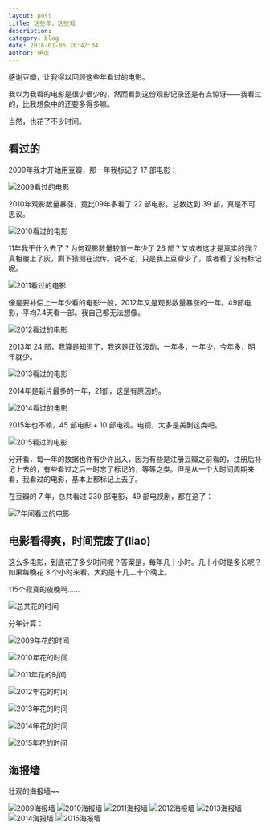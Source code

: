 ```yaml
---
layout: post
title: 这些年，这些戏
description: 
category: blog
date: 2016-01-06 20:42:34
author: 伊迭
---
```


感谢豆瓣，让我得以回顾这些年看过的电影。

我以为我看的电影是很少很少的，然而看到这份观影记录还是有点惊讶——我看过的，比我想象中的还要多得多嘛。

当然，也花了不少时间。

## 看过的

2009年我才开始用豆瓣，那一年我标记了 17 部电影：

![2009看过的电影](http://blogfile.qiniudn.com/%40%2Fiyidie%2Fimg%2F2016010601.png)

2010年观影数量暴涨，竟比09年多看了 22 部电影，总数达到 39 部，真是不可思议。

![2010看过的电影](http://blogfile.qiniudn.com/%40%2Fiyidie%2Fimg%2F2016010602.png)

11年我干什么去了？为何观影数量较前一年少了 26 部？又或者这才是真实的我？真相覆上了灰，剩下猜测在流传。说不定，只是我上豆瓣少了，或者看了没有标记呢。

![2011看过的电影](http://blogfile.qiniudn.com/%40%2Fiyidie%2Fimg%2F2016010603.png)

像是要补偿上一年少看的电影一般，2012年又是观影数量暴涨的一年。49部电影，平均7.4天看一部。我自己都无法想像。

![2012看过的电影](http://blogfile.qiniudn.com/%40%2Fiyidie%2Fimg%2F2016010604.png)

2013年 24 部，我算是知道了，我这是正弦波动，一年多，一年少，今年多，明年就少。

![2013看过的电影](http://blogfile.qiniudn.com/%40%2Fiyidie%2Fimg%2F2016010605.png)


2014年是新片最多的一年，21部，这是有原因的。

![2014看过的电影](http://blogfile.qiniudn.com/%40%2Fiyidie%2Fimg%2F2016010606.png)

2015年也不赖，45 部电影 + 10 部电视。电视，大多是美剧这类吧。

![2015看过的电影](http://blogfile.qiniudn.com/%40%2Fiyidie%2Fimg%2F2016010607.png)

分开看，每一年的数据也许有少许出入，因为有些是注册豆瓣之前看的，注册后补记上去的，有些看过之后一时忘了标记的，等等之类。但是从一个大时间周期来看，我看过的电影，基本上都标记上去了。

在豆瓣的 7 年，总共看过 230 部电影，49 部电视剧，都在这了：

![7年间看过的电影](http://blogfile.qiniudn.com/%40%2Fiyidie%2Fimg%2F2016010608.png)

## 电影看得爽，时间荒废了(liao)

这么多电影，到底花了多少时间呢？答案是，每年几十小时。几十小时是多长呢？如果每晚花 3 个小时来看，大约是十几二十个晚上。

115个寂寞的夜晚啊……

![总共花的时间](http://blogfile.qiniudn.com/%40%2Fiyidie%2Fimg%2F2016010616.png)

分年计算：

![2009年花的时间](http://blogfile.qiniudn.com/%40%2Fiyidie%2Fimg%2F2016010609.png)

![2010年花的时间](http://blogfile.qiniudn.com/%40%2Fiyidie%2Fimg%2F2016010610.png)

![2011年花的时间](http://blogfile.qiniudn.com/%40%2Fiyidie%2Fimg%2F2016010611.png)

![2012年花的时间](http://blogfile.qiniudn.com/%40%2Fiyidie%2Fimg%2F2016010612.png)

![2013年花的时间](http://blogfile.qiniudn.com/%40%2Fiyidie%2Fimg%2F2016010613.png)

![2014年花的时间](http://blogfile.qiniudn.com/%40%2Fiyidie%2Fimg%2F2016010614.png)

![2015年花的时间](http://blogfile.qiniudn.com/%40%2Fiyidie%2Fimg%2F2016010615.png)

## 海报墙

壮观的海报墙~~

![2009海报墙](http://blogfile.qiniudn.com/%40%2Fiyidie%2Fimg%2F2016010617.png)
![2010海报墙](http://blogfile.qiniudn.com/%40%2Fiyidie%2Fimg%2F2016010618.png)
![2011海报墙](http://blogfile.qiniudn.com/%40%2Fiyidie%2Fimg%2F2016010619.png)
![2012海报墙](http://blogfile.qiniudn.com/%40%2Fiyidie%2Fimg%2F2016010620.png)
![2013海报墙](http://blogfile.qiniudn.com/%40%2Fiyidie%2Fimg%2F2016010621.png)
![2014海报墙](http://blogfile.qiniudn.com/%40%2Fiyidie%2Fimg%2F2016010622.png)
![2015海报墙](http://blogfile.qiniudn.com/%40%2Fiyidie%2Fimg%2F2016010623.png)

